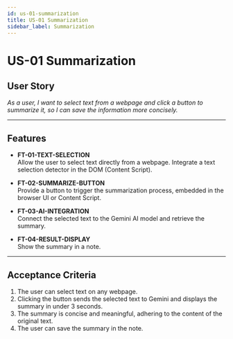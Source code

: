 ```yaml
---
id: us-01-summarization
title: US-01 Summarization
sidebar_label: Summarization
---
```


# US-01 Summarization

## User Story

_As a user, I want to select text from a webpage and click a button to summarize it, so I can save the information more concisely._

---

## Features

- **FT-01-TEXT-SELECTION**  
  Allow the user to select text directly from a webpage. Integrate a text selection detector in the DOM (Content Script).

- **FT-02-SUMMARIZE-BUTTON**  
  Provide a button to trigger the summarization process, embedded in the browser UI or Content Script.

- **FT-03-AI-INTEGRATION**  
  Connect the selected text to the Gemini AI model and retrieve the summary.

- **FT-04-RESULT-DISPLAY**  
  Show the summary in a note.

---

## Acceptance Criteria

1. The user can select text on any webpage.
2. Clicking the button sends the selected text to Gemini and displays the summary in under 3 seconds.
3. The summary is concise and meaningful, adhering to the content of the original text.
4. The user can save the summary in the note.

